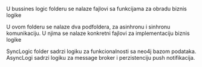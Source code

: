 U bussines logic folderu se nalaze fajlovi sa funkcijama za obradu biznis logike

U ovom folderu se nalaze dva podfoldera, za asinhronu i sinhronu komunikaciju. U njima se nalaze konkretni fajlovi za implementaciju biznis logike

SyncLogic folder sadrzi logiku za funkcionalnosti sa neo4j bazom podataka.
AsyncLogi sadrzi logiku za message broker i perzistenciju push notifikacija.